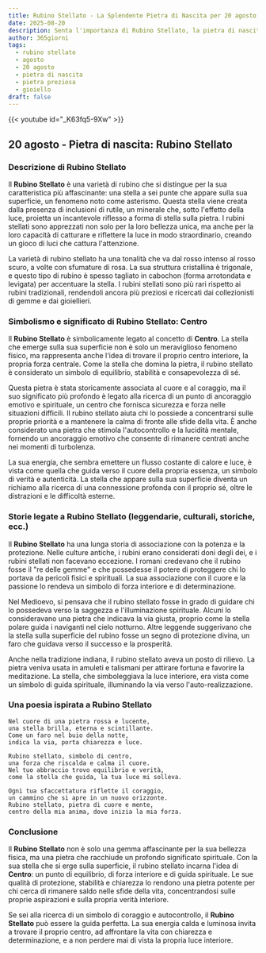 ```yaml
---
title: Rubino Stellato - La Splendente Pietra di Nascita per 20 agosto
date: 2025-08-20
description: Senta l'importanza di Rubino Stellato, la pietra di nascita di 20 agosto che simboleggia Centro. Lasci che la sua bellezza e il suo significato illuminino la sua giornata.
author: 365giorni
tags:
  - rubino stellato
  - agosto
  - 20 agosto
  - pietra di nascita
  - pietra preziosa
  - gioiello
draft: false
---
```


{{< youtube id="_K63fq5-9Xw" >}}

## 20 agosto - Pietra di nascita: Rubino Stellato

### Descrizione di Rubino Stellato

Il **Rubino Stellato** è una varietà di rubino che si distingue per la sua caratteristica più affascinante: una stella a sei punte che appare sulla sua superficie, un fenomeno noto come asterismo. Questa stella viene creata dalla presenza di inclusioni di rutile, un minerale che, sotto l'effetto della luce, proietta un incantevole riflesso a forma di stella sulla pietra. I rubini stellati sono apprezzati non solo per la loro bellezza unica, ma anche per la loro capacità di catturare e riflettere la luce in modo straordinario, creando un gioco di luci che cattura l'attenzione.

La varietà di rubino stellato ha una tonalità che va dal rosso intenso al rosso scuro, a volte con sfumature di rosa. La sua struttura cristallina è trigonale, e questo tipo di rubino è spesso tagliato in cabochon (forma arrotondata e levigata) per accentuare la stella. I rubini stellati sono più rari rispetto ai rubini tradizionali, rendendoli ancora più preziosi e ricercati dai collezionisti di gemme e dai gioiellieri.

### Simbolismo e significato di Rubino Stellato: Centro

Il **Rubino Stellato** è simbolicamente legato al concetto di **Centro**. La stella che emerge sulla sua superficie non è solo un meraviglioso fenomeno fisico, ma rappresenta anche l'idea di trovare il proprio centro interiore, la propria forza centrale. Come la stella che domina la pietra, il rubino stellato è considerato un simbolo di equilibrio, stabilità e consapevolezza di sé.

Questa pietra è stata storicamente associata al cuore e al coraggio, ma il suo significato più profondo è legato alla ricerca di un punto di ancoraggio emotivo e spirituale, un centro che fornisca sicurezza e forza nelle situazioni difficili. Il rubino stellato aiuta chi lo possiede a concentrarsi sulle proprie priorità e a mantenere la calma di fronte alle sfide della vita. È anche considerato una pietra che stimola l'autocontrollo e la lucidità mentale, fornendo un ancoraggio emotivo che consente di rimanere centrati anche nei momenti di turbolenza.

La sua energia, che sembra emettere un flusso costante di calore e luce, è vista come quella che guida verso il cuore della propria essenza, un simbolo di verità e autenticità. La stella che appare sulla sua superficie diventa un richiamo alla ricerca di una connessione profonda con il proprio sé, oltre le distrazioni e le difficoltà esterne.

### Storie legate a Rubino Stellato (leggendarie, culturali, storiche, ecc.)

Il **Rubino Stellato** ha una lunga storia di associazione con la potenza e la protezione. Nelle culture antiche, i rubini erano considerati doni degli dei, e i rubini stellati non facevano eccezione. I romani credevano che il rubino fosse il "re delle gemme" e che possedesse il potere di proteggere chi lo portava da pericoli fisici e spirituali. La sua associazione con il cuore e la passione lo rendeva un simbolo di forza interiore e di determinazione.

Nel Medioevo, si pensava che il rubino stellato fosse in grado di guidare chi lo possedeva verso la saggezza e l'illuminazione spirituale. Alcuni lo consideravano una pietra che indicava la via giusta, proprio come la stella polare guida i naviganti nel cielo notturno. Altre leggende suggerivano che la stella sulla superficie del rubino fosse un segno di protezione divina, un faro che guidava verso il successo e la prosperità.

Anche nella tradizione indiana, il rubino stellato aveva un posto di rilievo. La pietra veniva usata in amuleti e talismani per attirare fortuna e favorire la meditazione. La stella, che simboleggiava la luce interiore, era vista come un simbolo di guida spirituale, illuminando la via verso l'auto-realizzazione.

### Una poesia ispirata a Rubino Stellato

```
Nel cuore di una pietra rossa e lucente,  
una stella brilla, eterna e scintillante.  
Come un faro nel buio della notte,  
indica la via, porta chiarezza e luce.

Rubino stellato, simbolo di centro,  
una forza che riscalda e calma il cuore.  
Nel tuo abbraccio trovo equilibrio e verità,  
come la stella che guida, la tua luce mi solleva.

Ogni tua sfaccettatura riflette il coraggio,  
un cammino che si apre in un nuovo orizzonte.  
Rubino stellato, pietra di cuore e mente,  
centro della mia anima, dove inizia la mia forza.
```

### Conclusione

Il **Rubino Stellato** non è solo una gemma affascinante per la sua bellezza fisica, ma una pietra che racchiude un profondo significato spirituale. Con la sua stella che si erge sulla superficie, il rubino stellato incarna l'idea di **Centro**: un punto di equilibrio, di forza interiore e di guida spirituale. Le sue qualità di protezione, stabilità e chiarezza lo rendono una pietra potente per chi cerca di rimanere saldo nelle sfide della vita, concentrandosi sulle proprie aspirazioni e sulla propria verità interiore.

Se sei alla ricerca di un simbolo di coraggio e autocontrollo, il **Rubino Stellato** può essere la guida perfetta. La sua energia calda e luminosa invita a trovare il proprio centro, ad affrontare la vita con chiarezza e determinazione, e a non perdere mai di vista la propria luce interiore.